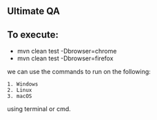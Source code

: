 ## Ultimate QA 

To execute:
-----------

- mvn clean test -Dbrowser=chrome
- mvn clean test -Dbrowser=firefox

we can use the commands to run on the following:

    1. Windows
    2. Linux 
    3. macOS 

using terminal or cmd.
